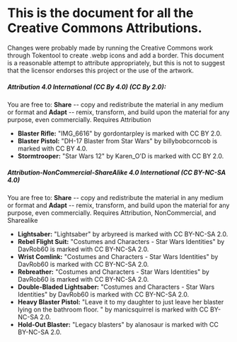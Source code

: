 # This is the document for all the Creative Commons Attributions. 
Changes were probably made by running the Creative Commons work through Tokentool to create .webp icons and add a border. This document is a reasonable attempt to attribute appropriately, but this is not to suggest that the licensor endorses this project or the use of the artwork.

##### Attribution 4.0 International (CC By 4.0) (CC By 2.0): 
You are free to: **Share** -- copy and redistribute the material in any medium or format and **Adapt** -- remix, transform, and build upon the material for any purpose, even commercially. Requires Attribution

- **Blaster Rifle:** "IMG_6616" by gordontarpley is marked with CC BY 2.0.
- **Blaster Pistol:** "DH-17 Blaster from Star Wars" by billybobcorncob is marked with CC BY 4.0.
- **Stormtrooper:**	"Star Wars 12" by Karen_O'D is marked with CC BY 2.0.

##### Attribution-NonCommercial-ShareAlike 4.0 International (CC BY-NC-SA 4.0)
You are free to: **Share** -- copy and redistribute the material in any medium or format and **Adapt** -- remix, transform, and build upon the material for any purpose, even commercially. Requires Attribution, NonCommercial, and Sharealike

- **Lightsaber:**	"Lightsaber" by arbyreed is marked with CC BY-NC-SA 2.0.
- **Rebel Flight Suit:** "Costumes and Characters - Star Wars Identities" by DavRob60 is marked with CC BY-NC-SA 2.0.
- **Wrist Comlink:** "Costumes and Characters - Star Wars Identities" by DavRob60 is marked with CC BY-NC-SA 2.0.
- **Rebreather:** "Costumes and Characters - Star Wars Identities" by DavRob60 is marked with CC BY-NC-SA 2.0.
- **Double-Bladed Lightsaber:** "Costumes and Characters - Star Wars Identities" by DavRob60 is marked with CC BY-NC-SA 2.0.
- **Heavy Blaster Pistol:** "Leave it to my daughter to just leave her blaster lying on the bathroom floor. " by manicsquirrel is marked with CC BY-NC-SA 2.0.
- **Hold-Out Blaster:** "Legacy blasters" by alanosaur is marked with CC BY-NC-SA 2.0.
